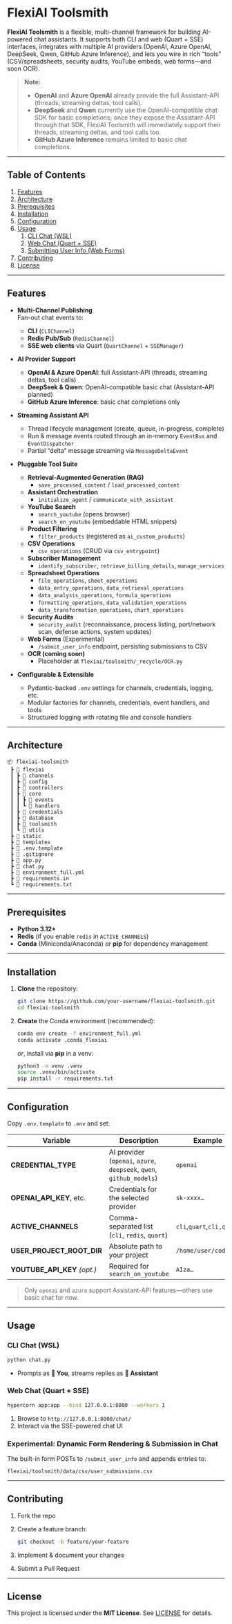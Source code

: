 # FlexiAI Toolsmith

**FlexiAI Toolsmith** is a flexible, multi-channel framework for building AI-powered chat assistants. It supports both CLI and web (Quart + SSE) interfaces, integrates with multiple AI providers (OpenAI, Azure OpenAI, DeepSeek, Qwen, GitHub Azure Inference), and lets you wire in rich “tools” (CSV/spreadsheets, security audits, YouTube embeds, web forms—and soon OCR).


> **Note:**
>
> * **OpenAI** and **Azure OpenAI** already provide the full Assistant-API (threads, streaming deltas, tool calls).
> * **DeepSeek** and **Qwen** currently use the OpenAI-compatible chat SDK for basic completions; once they expose the Assistant-API through that SDK, FlexiAI Toolsmith will immediately support their threads, streaming deltas, and tool calls too.
> * **GitHub Azure Inference** remains limited to basic chat completions.


---

## Table of Contents

1. [Features](#features)
2. [Architecture](#architecture)
3. [Prerequisites](#prerequisites)
4. [Installation](#installation)
5. [Configuration](#configuration)
6. [Usage](#usage)
    1. [CLI Chat (WSL)](#cli-chat-wsl)
    2. [Web Chat (Quart + SSE)](#web-chat-quart--sse)
    3. [Submitting User Info (Web Forms)](#submitting-user-info-web-forms)
7. [Contributing](#contributing)
8. [License](#license)

---

## Features

- **Multi-Channel Publishing**  
  Fan-out chat events to:
  - **CLI** (`CLIChannel`)  
  - **Redis Pub/Sub** (`RedisChannel`)  
  - **SSE web clients** via Quart (`QuartChannel` + `SSEManager`)

- **AI Provider Support**  
  - **OpenAI & Azure OpenAI**: full Assistant-API (threads, streaming deltas, tool calls)  
  - **DeepSeek & Qwen**: OpenAI-compatible basic chat (Assistant-API planned)  
  - **GitHub Azure Inference**: basic chat completions only

- **Streaming Assistant API**  
  - Thread lifecycle management (create, queue, in-progress, complete)  
  - Run & message events routed through an in-memory `EventBus` and `EventDispatcher`  
  - Partial “delta” message streaming via `MessageDeltaEvent`

- **Pluggable Tool Suite**  
  - **Retrieval-Augmented Generation (RAG)**  
    - `save_processed_content` / `load_processed_content`  
  - **Assistant Orchestration**  
    - `initialize_agent` / `communicate_with_assistant`  
  - **YouTube Search**  
    - `search_youtube` (opens browser)  
    - `search_on_youtube` (embeddable HTML snippets)  
  - **Product Filtering**  
    - `filter_products` (registered as `ai_custom_products`)  
  - **CSV Operations**  
    - `csv_operations` (CRUD via `csv_entrypoint`)  
  - **Subscriber Management**  
    - `identify_subscriber`, `retrieve_billing_details`, `manage_services`  
  - **Spreadsheet Operations**  
    - `file_operations`, `sheet_operations`  
    - `data_entry_operations`, `data_retrieval_operations`  
    - `data_analysis_operations`, `formula_operations`  
    - `formatting_operations`, `data_validation_operations`  
    - `data_transformation_operations`, `chart_operations`  
  - **Security Audits**  
    - `security_audit` (reconnaissance, process listing, port/network scan, defense actions, system updates)  
  - **Web Forms** (Experimental)
    - `/submit_user_info` endpoint, persisting submissions to CSV  
  - **OCR (coming soon)**  
    - Placeholder at `flexiai/toolsmith/_recycle/OCR.py`

- **Configurable & Extensible**  
  - Pydantic-backed `.env` settings for channels, credentials, logging, etc.  
  - Modular factories for channels, credentials, event handlers, and tools  
  - Structured logging with rotating file and console handlers  

---

## Architecture

```text
📦 flexiai-toolsmith
 ┣ 📂 flexiai
 ┃ ┣ 📂 channels
 ┃ ┣ 📂 config
 ┃ ┣ 📂 controllers
 ┃ ┣ 📂 core
 ┃ ┃ ┣ 📂 events
 ┃ ┃ ┗ 📂 handlers
 ┃ ┣ 📂 credentials
 ┃ ┣ 📂 database
 ┃ ┣ 📂 toolsmith
 ┃ ┗ 📂 utils
 ┣ 📂 static
 ┣ 📂 templates
 ┣ 📜 .env.template
 ┣ 📜 .gitignore
 ┣ 📜 app.py
 ┣ 📜 chat.py
 ┣ 📜 environment_full.yml
 ┣ 📜 requirements.in
 ┗ 📜 requirements.txt
```

---

## Prerequisites

* **Python 3.12+**
* **Redis** (if you enable `redis` in `ACTIVE_CHANNELS`)
* **Conda** (Miniconda/Anaconda) *or* **pip** for dependency management

---

## Installation

1. **Clone** the repository:

   ```bash
   git clone https://github.com/your-username/flexiai-toolsmith.git
   cd flexiai-toolsmith
   ```

2. **Create** the Conda environment (recommended):

   ```bash
   conda env create -f environment_full.yml
   conda activate .conda_flexiai
   ```

   *or*, install via **pip** in a venv:

   ```bash
   python3 -m venv .venv
   source .venv/bin/activate
   pip install -r requirements.txt
   ```

---

## Configuration

Copy `.env.template` to `.env` and set:

| Variable                       | Description                                                          | Example           |
| ------------------------------ | -------------------------------------------------------------------- | ----------------- |
| **CREDENTIAL\_TYPE**           | AI provider (`openai`, `azure`, `deepseek`, `qwen`, `github_models`) | `openai`          |
| **OPENAI\_API\_KEY**, etc.     | Credentials for the selected provider                                | `sk-xxxx…`        |
| **ACTIVE\_CHANNELS**           | Comma-separated list (`cli`, `redis`, `quart`)                       | `cli`,`quart`,`cli,quart`|
| **USER\_PROJECT\_ROOT\_DIR**   | Absolute path to your project                                        | `/home/user/code` |
| **YOUTUBE\_API\_KEY** *(opt.)* | Required for `search_on_youtube`                                     | `AIza…`           |

> Only `openai` and `azure` support Assistant-API features—others use basic chat for now.

---

## Usage

### CLI Chat (WSL)

```bash
python chat.py
```

* Prompts as **👤 You**, streams replies as **🌺 Assistant**


### Web Chat (Quart + SSE)

```bash
hypercorn app:app --bind 127.0.0.1:8000 --workers 1
```

1. Browse to `http://127.0.0.1:8000/chat/`
2. Interact via the SSE-powered chat UI

### Experimental: Dynamic Form Rendering & Submission in Chat

The built-in form POSTs to `/submit_user_info` and appends entries to:

```
flexiai/toolsmith/data/csv/user_submissions.csv
```

---

## Contributing

1. Fork the repo
2. Create a feature branch:

   ```bash
   git checkout -b feature/your-feature
   ```
3. Implement & document your changes
4. Submit a Pull Request


---

## License

This project is licensed under the **MIT License**. See [LICENSE](LICENSE) for details.
